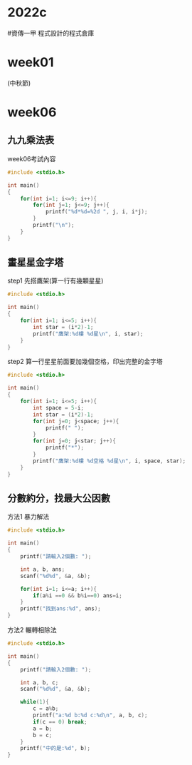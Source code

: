 # 2022c  
#資傳一甲 程式設計的程式倉庫

# week01
(中秋節)

# week06
## 九九乘法表
week06考試內容
```cpp
#include <stdio.h>

int main()
{
	for(int i=1; i<=9; i++){
		for(int j=1; j<=9; j++){
			printf("%d*%d=%2d ", j, i, i*j);
		}
		printf("\n");
	}
}
```
## 畫星星金字塔
step1 先搭鷹架(算一行有幾顆星星)
```cpp
#include <stdio.h>

int main()
{
    for(int i=1; i<=5; i++){
        int star = (i*2)-1;
        printf("鷹架:%d樓 %d星\n", i, star);
    }
}
```
step2 算一行星星前面要加幾個空格，印出完整的金字塔
```cpp
#include <stdio.h>

int main()
{
    for(int i=1; i<=5; i++){
        int space = 5-i;
        int star = (i*2)-1;
        for(int j=0; j<space; j++){
            printf(" ");
        }
        for(int j=0; j<star; j++){
            printf("*");
        }
        printf("鷹架:%d樓 %d空格 %d星\n", i, space, star);
    }
}
```
## 分數約分，找最大公因數
方法1 暴力解法
```cpp
#include <stdio.h>

int main()
{
    printf("請輸入2個數: ");

    int a, b, ans;
    scanf("%d%d", &a, &b);

    for(int i=1; i<=a; i++){
        if(a%i ==0 && b%i==0) ans=i;
    }
    printf("找到ans:%d", ans);
}
```
方法2 輾轉相除法
```cpp
#include <stdio.h>

int main()
{
    printf("請輸入2個數: ");

    int a, b, c;
    scanf("%d%d", &a, &b);

    while(1){
        c = a%b;
        printf("a:%d b:%d c:%d\n", a, b, c);
        if(c == 0) break;
        a = b;
        b = c;
    }
    printf("中的是:%d", b);
}
```
